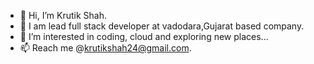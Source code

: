 - 👋 Hi, I’m Krutik Shah.
- 💼 I am lead full stack developer at vadodara,Gujarat based company.
- 👀 I’m interested in coding, cloud and exploring new places...
- 📫 Reach me @krutikshah24@gmail.com.


<!---
krutikshah24/krutikshah24 is a ✨ special ✨ repository because its `README.md` (this file) appears on your GitHub profile.
You can click the Preview link to take a look at your changes.
--->
